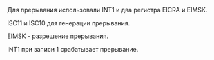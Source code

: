 Для прерывания использовали INT1 и два регистра EICRA и EIMSK. 

ISC11 и ISC10 для генерации прерывания. 

EIMSK - разрешение прерывания. 

INT1 при записи 1 срабатывает прерывание.